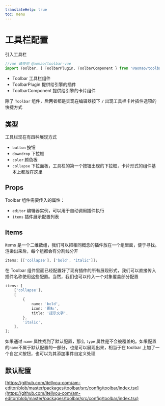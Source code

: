 ```yaml
---
translateHelp: true
toc: menu
---
```


# 工具栏配置

引入工具栏

```ts
//vue 请使用 @aomao/toolbar-vue
import Toolbar, { ToolbarPlugin, ToolbarComponent } from '@aomao/toolbar';
```

-   Toolbar 工具栏组件
-   ToolbarPlugin 提供给引擎的插件
-   ToolbarComponent 提供给引擎的卡片组件

除了 `Toolbar` 组件，后两者都是实现在编辑器按下 `/` 出现工具栏卡片插件选项的快捷方式

## 类型

工具栏现在有四种展现方式

-   `button` 按钮
-   `downdrop` 下拉框
-   `color` 颜色板
-   `collapse` 下拉面板，工具栏的第一个按钮出现的下拉框，卡片形式的组件基本上都放在这里

## Props

Toolbar 组件需要传入的属性：

-   `editor` 编辑器实例，可以用于自动调用插件执行
-   `items` 插件展示配置列表

## Items

items 是一个二维数组，我们可以把相同概念的插件放在一个组里面，便于寻找。渲染出来后，每个组都会有分割线分开

```ts
items: [['collapse'], ['bold', 'italic']];
```

在 Toolbar 组件里面已经配置好了现有插件的所有展现形式，我们可以直接传入插件名称使用这些配置。当然，我们也可以传入一个对象覆盖部分配置

```ts
items: [
	['collapse'],
	[
		{
			name: 'bold',
			icon: '图标',
			title: '提示文字',
		},
		'italic',
	],
];
```

如果通过 `name` 属性找到了默认配置，那么 `type` 属性是不会被覆盖的。如果配置的`name`不属于默认配置的一部分，也是可以展现出来，相当于在 toolbar 上加了一个自定义按钮，也可以为其添加事件自定义处理

## 默认配置

[https://github.com/itellyou-com/am-editor/blob/master/packages/toolbar/src/config/toolbar/index.tsx](https://github.com/itellyou-com/am-editor/blob/master/packages/toolbar/src/config/toolbar/index.tsx)
